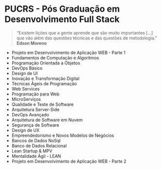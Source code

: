 # PUCRS - Pós Graduação em Desenvolvimento Full Stack

> “Existem lições que a gente aprende que são muito importantes [...]  
> que vão além das questões técnicas e das questões de metodologia.”  
> **Edson Moreno**

- Projeto em Desenvolvimento de Aplicação WEB - Parte 1
- Fundamentos de Computação e Algoritmos
- Programação Orientada a Objetos
- DevOps Básico
- Design de UI
- Inovação e Transformação Digital
- Técnicas Ágeis de Programação
- Web Services
- Programação para Web
- MicroServiços
- Qualidade e Teste de Software
- Arquitetura Server-Side
- DevOps Avançado
- Arquitetura de Software em Nuvem
- Segurança de Software
- Design de UX
- Empreendedorismo e Novos Modelos de Negócios
- Bancos de Dados NoSql
- Banco de Dados Relacional
- Lean Startup & MPV
- Mentalidade Ágil - LEAN
- Projeto em Desenvolvimento de Aplicação WEB - Parte 2
